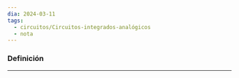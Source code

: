 ```yaml
---
dia: 2024-03-11
tags:
  - circuitos/Circuitos-integrados-analógicos
  - nota
---
```

### Definición
---

